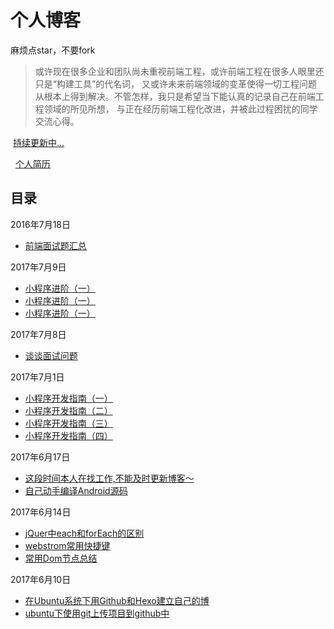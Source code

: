 # 个人博客
  麻烦点star，不要fork
  >或许现在很多企业和团队尚未重视前端工程，或许前端工程在很多人眼里还只是“构建工具”的代名词，
  又或许未来前端领域的变革使得一切工程问题从根本上得到解决。不管怎样，我只是希望当下能认真的记录自己在前端工程领域的所见所想，
  与正在经历前端工程化改进，并被此过程困扰的同学交流心得。
  
  [持续更新中...](https://gmw-zjw.github.io/)
  
    [个人简历](https://github.com/gmw-zjw/resume.github.io)
  
  
## 目录
 2016年7月18日
 
 - [前端面试题汇总](https://github.com/gmw-zjw/gmw-zjw.github.io/blob/master/Question)
 
 2017年7月9日
 
 - [小程序进阶（一）](https://github.com/gmw-zjw/gmw-zjw.github.io/issues/11)
 - [小程序进阶（一）]()
 - [小程序进阶（一）]()
 
 2017年7月8日
 
 - [谈谈面试问题](https://github.com/gmw-zjw/gmw-zjw.github.io/issues/10)

 2017年7月1日
 
 - [小程序开发指南（一）](https://github.com/gmw-zjw/gmw-zjw.github.io/issues/6)
 - [小程序开发指南（二）](https://github.com/gmw-zjw/gmw-zjw.github.io/issues/7)
 - [小程序开发指南（三）](https://github.com/gmw-zjw/gmw-zjw.github.io/issues/8)
 - [小程序开发指南（四）](https://github.com/gmw-zjw/gmw-zjw.github.io/issues/9)
 
 2017年6月17日

 - [这段时间本人在找工作,不能及时更新博客～]()
 - [自己动手编译Android源码]()
 
 2017年6月14日
 
 - [jQuer中each和forEach的区别](https://github.com/gmw-zjw/gmw-zjw.github.io/issues/3)
 - [webstrom常用快捷键](https://github.com/gmw-zjw/gmw-zjw.github.io/issues/4)
 - [常用Dom节点总结](https://github.com/gmw-zjw/gmw-zjw.github.io/issues/5)
  
 2017年6月10日
 
 - [在Ubuntu系统下用Github和Hexo建立自己的博 ](https://github.com/gmw-zjw/gmw-zjw.github.io/issues/1/)
 - [ubuntu下使用git上传项目到github中](https://github.com/gmw-zjw/gmw-zjw.github.io/issues/2)


 
